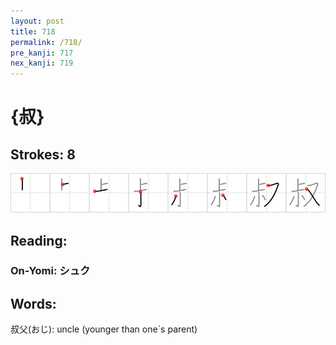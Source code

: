 ```yaml
---
layout: post
title: 718
permalink: /718/
pre_kanji: 717
nex_kanji: 719
---
```


# {叔}

## Strokes: 8

<div class="stroke"><img src="../images/E58F94.png" /></div>

## Reading:

### On-Yomi: シュク

## Words:

叔父(おじ): uncle (younger than one´s parent)

